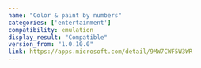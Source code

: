 ```yaml
---
name: "Color & paint by numbers"
categories: ['entertainment']
compatibility: emulation
display_result: "Compatible"
version_from: "1.0.10.0"
link: https://apps.microsoft.com/detail/9MW7CWF5W3WR
---
```

